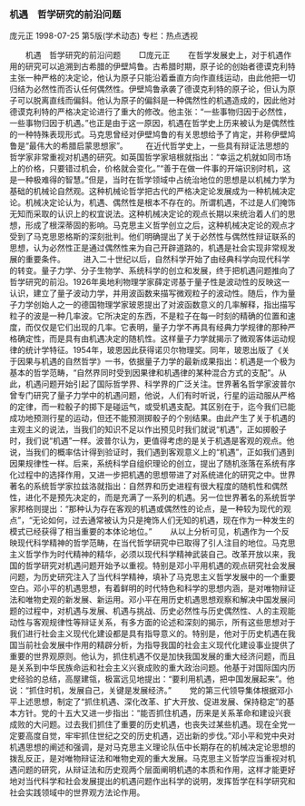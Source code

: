 ### 机遇　哲学研究的前沿问题
庞元正
1998-07-25
第5版(学术动态)
专栏：热点透视

　　机遇　哲学研究的前沿问题
　　□庞元正
　　在哲学发展史上，对于机遇作用的研究可以追溯到古希腊的伊壁鸠鲁。古希腊时期，原子论的创始者德谟克利特主张一种严格的决定论，他认为原子只能沿着垂直方向作直线运动，由此他把一切归结为必然性而否认任何偶然性。伊壁鸠鲁承袭了德谟克利特的原子论，但认为原子可以脱离直线而偏斜。他认为原子的偏斜是一种偶然性的机遇造成的，因此他对德谟克利特的严格决定论进行了重大的修改。他主张：“一些事物归因于必然性，一些事物归因于机遇。”也正是由于这一原因，机遇在哲学史上历来被认为是偶然性的一种特殊表现形式。马克思曾经对伊壁鸠鲁的有关思想给予了肯定，并称伊壁鸠鲁是“最伟大的希腊启蒙思想家”。
　　在近代哲学史上，一些具有辩证法思想的哲学家非常重视对机遇的研究。如英国哲学家培根就指出：“幸运之机就如同市场上的价格，只要错过机会，价格就会变化。”“善于在做一件事的开端识别时机，这是一种极难得的智慧。”但是，当时在哲学领域中占统治地位的思想是以机械力学为基础的机械论自然观。这种机械论哲学把古代的严格决定论发展成为一种机械决定论。机械决定论认为，机遇、偶然性是根本不存在的。所谓机遇，不过是人们掩饰无知而采取的认识上的权宜说法。这种机械决定论的观点长期以来统治着人们的思想，形成了根深蒂固的影响。马克思主义哲学创立之后，这种机械决定论的观点才受到了马克思恩格斯的深刻批判。他们明确提出了关于必然性与偶然性辩证联系的思想，认为必然性正是通过偶然性来为自己开辟道路的，机遇是社会实现非常规发展的重要条件。
　　进入二十世纪以后，自然科学开始了由经典科学向现代科学的转变。量子力学、分子生物学、系统科学的创立和发展，终于把机遇问题推向了哲学研究的前沿。1926年奥地利物理学家薛定谔基于量子性是波动性的反映这一认识，建立了量子波动力学，并用波函数来描写微观粒子的波动性。随后，作为量子力学创始人之一的德国物理学家玻恩提出了对波函数意义的几率解释，指出描写粒子的波是一种几率波。它所决定的东西，不是粒子在每一时刻的精确的位置和速度，而仅仅是它们出现的几率。它表明，量子力学不再具有经典力学规律的那种严格确定性，而是具有由机遇决定的随机性。这样量子力学就揭示了微观客体运动规律的统计学特征。1954年，玻恩因此获得诺贝尔物理奖。同年，玻恩出版了《关于因果与机遇的自然哲学》一书，依据量子力学的最新成果指出：机遇是一个极为基本的哲学范畴，“自然界同时受到因果律和机遇律的某种混合方式的支配”。从此，机遇问题开始引起了国际哲学界、科学界的广泛关注。世界著名哲学家波普尔曾专门研究了量子力学中的机遇问题，他说，人们有时听说，行星的运动服从严格的定律，而一粒骰子的掷下是碰运气，或受机遇支配。其区别在于，迄今我们已能成功地预测行星的运动，但还不能预测掷骰子的个别结果。由此产生了关于机遇的主观主义的说法，当我们的知识不足以作出预见时我们就说“机遇”，正如掷骰子时，我们说“机遇”一样。波普尔认为，更值得考虑的是关于机遇是客观的观点。他说，当我们的概率估计得到验证时，我们遇到客观意义上的“机遇”，正如我们遇到因果规律性一样。后来，系统科学自组织理论的创立，提出了随机涨落在系统有序化过程中的选择作用，又进一步把机遇的思想带进了对系统进化的研究之中。世界著名的系统哲学家拉兹洛就指出：自然界和历史进程有很大程度的随机性和偶然性，进化不是预先决定的，而是充满了一系列的机遇。另一位世界著名的系统哲学家邦格则提出：“那种认为存在客观的机遇或偶然性的论点，是一种较为现代的观点”，“无论如何，过去通常被认为只是掩饰人们无知的机遇，现在作为一种发生的模式已经获得了相当重要的本体论地位。”
　　从以上分析可见，机遇作为一个反映现代科学精神的哲学范畴，在当代哲学研究中已取得了引人注目的地位。马克思主义哲学作为时代精神的精华，必须以现代科学精神武装自己。改革开放以来，我国的哲学研究对机遇问题开始予以重视。特别是邓小平用机遇的观点研究社会发展问题，为历史研究注入了当代科学精神，填补了马克思主义哲学发展中的一个重要空白。邓小平的机遇思想，有着鲜明的时代特色和科学的思想内涵，是对唯物辩证法和唯物史观的新发展、新运用。邓小平在用历史机遇思想观察和解决中国发展问题的过程中，对机遇与发展、机遇与挑战、历史必然性与历史偶然性、人的主观能动性与客观规律性等辩证关系，有多方面的论述和深刻的揭示，所有这些思想对于我们进行社会主义现代化建设都是具有指导意义的。特别是，他对于历史机遇在我国当前社会发展中作用的精辟分析，为指导我国的社会主义现代化建设事业提供了重要的世界观原则。他认为，抓住机遇不仅是加快我国发展的重大经济问题，而且是关系到中华民族命运和社会主义兴衰成败的重大政治问题。他基于对国际国内历史经验的总结，高屋建瓴，极富远见地提出：“要利用机遇，把中国发展起来”。他说：“抓住时机，发展自己，关键是发展经济。”
　　党的第三代领导集体根据邓小平上述思想，制定了“抓住机遇、深化改革、扩大开放、促进发展、保持稳定”的基本方针。党的十五大又进一步指出：“能否抓住机遇，历来是关系革命和建设兴衰成败的大问题。过去我们抓住了重要的历史机遇，也丧失过某些机遇。现在全党一定要高度自觉，牢牢抓住世纪之交的历史机遇，迈出新的步伐。”邓小平和党中央对机遇思想的阐述和强调，是对马克思主义理论队伍中长期存在的机械决定论思想的拨乱反正，是对唯物辩证法和唯物史观的重大发展。马克思主义哲学应当重视对机遇问题的研究，从辩证法和历史观两个层面阐明机遇的本质和作用，这样才能更好地对当代科学和社会发展提出的机遇问题作出科学的说明，发挥哲学在科学研究和社会实践领域中的世界观方法论作用。
